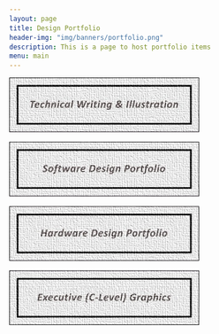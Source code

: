 ```yaml
---
layout: page
title: Design Portfolio
header-img: "img/banners/portfolio.png"
description: This is a page to host portfolio items
menu: main
---
```


[
![PeshWing UAV](/img/portfolio_subdivisions/technical.jpg)
](technical-writing-&-illustration)

[
![PeshWing UAV](/img/portfolio_subdivisions/software.jpg)
](software)

[
![PeshWing UAV](/img/portfolio_subdivisions/hardware.jpg)
](hardware)

[
![PeshWing UAV](/img/portfolio_subdivisions/executive.jpg)
](executive)

